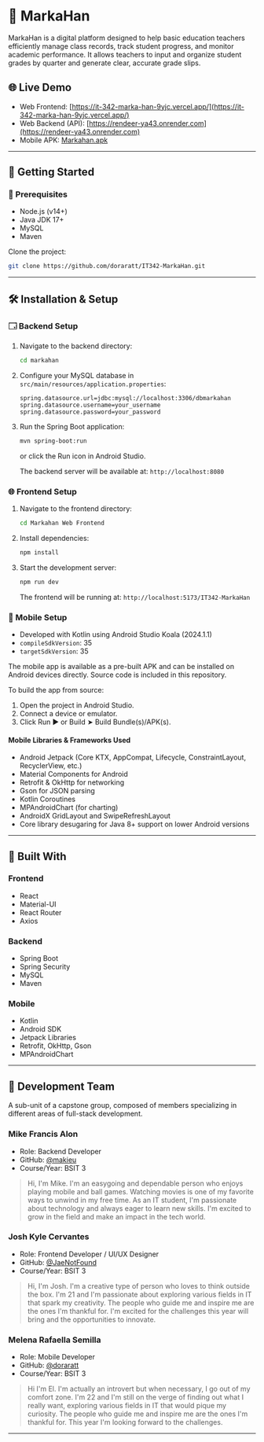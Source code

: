 # 📖 MarkaHan

MarkaHan is a digital platform designed to help basic education teachers efficiently manage class records, track student progress, and monitor academic performance. It allows teachers to input and organize student grades by quarter and generate clear, accurate grade slips.

## 🌐 Live Demo

* Web Frontend: [https://it-342-marka-han-9yjc.vercel.app/](https://it-342-marka-han-9yjc.vercel.app/)
* Web Backend (API): [https://rendeer-ya43.onrender.com](https://rendeer-ya43.onrender.com)
* Mobile APK: [Markahan.apk](https://github.com/doraratt/IT342-MarkaHan/releases)

---

## 🚀 Getting Started

### 🔧 Prerequisites

* Node.js (v14+)
* Java JDK 17+
* MySQL
* Maven

Clone the project:

```bash
git clone https://github.com/doraratt/IT342-MarkaHan.git
```

---

## 🛠️ Installation & Setup

### 🗔 Backend Setup

1. Navigate to the backend directory:

   ```bash
   cd markahan
   ```

2. Configure your MySQL database in `src/main/resources/application.properties`:

   ```properties
   spring.datasource.url=jdbc:mysql://localhost:3306/dbmarkahan
   spring.datasource.username=your_username
   spring.datasource.password=your_password
   ```

3. Run the Spring Boot application:

   ```bash
   mvn spring-boot:run
   ```

   or click the Run icon in Android Studio.

   The backend server will be available at: `http://localhost:8080`

### 🌐 Frontend Setup

1. Navigate to the frontend directory:

   ```bash
   cd Markahan Web Frontend
   ```

2. Install dependencies:

   ```bash
   npm install
   ```

3. Start the development server:

   ```bash
   npm run dev
   ```

   The frontend will be running at: `http://localhost:5173/IT342-MarkaHan`

### 📱 Mobile Setup

* Developed with Kotlin using Android Studio Koala (2024.1.1)
* `compileSdkVersion`: 35
* `targetSdkVersion`: 35

The mobile app is available as a pre-built APK and can be installed on Android devices directly. Source code is included in this repository.

To build the app from source:

1. Open the project in Android Studio.
2. Connect a device or emulator.
3. Click Run ▶️ or Build ➤ Build Bundle(s)/APK(s).

#### Mobile Libraries & Frameworks Used

* Android Jetpack (Core KTX, AppCompat, Lifecycle, ConstraintLayout, RecyclerView, etc.)
* Material Components for Android
* Retrofit & OkHttp for networking
* Gson for JSON parsing
* Kotlin Coroutines
* MPAndroidChart (for charting)
* AndroidX GridLayout and SwipeRefreshLayout
* Core library desugaring for Java 8+ support on lower Android versions

---

## 🧰 Built With

### Frontend

* React
* Material-UI
* React Router
* Axios

### Backend

* Spring Boot
* Spring Security
* MySQL
* Maven

### Mobile

* Kotlin
* Android SDK
* Jetpack Libraries
* Retrofit, OkHttp, Gson
* MPAndroidChart

---

## 👥 Development Team

A sub-unit of a capstone group, composed of members specializing in different areas of full-stack development.

### Mike Francis Alon

* Role: Backend Developer
* GitHub: [@makieu](https://github.com/makieu)
* Course/Year: BSIT 3

>  Hi, I'm Mike. I'm an easygoing and dependable person who enjoys playing mobile and ball games. Watching movies is one of my favorite ways to unwind in my free time. As an IT student, I'm passionate about technology and always eager to learn new skills. I'm excited to grow in the field and make an impact in the tech world.


### Josh Kyle Cervantes

* Role: Frontend Developer / UI/UX Designer
* GitHub: [@JaeNotFound](https://github.com/JaeNotFound)
* Course/Year: BSIT 3

>  Hi, I'm Josh. I'm a creative type of person who loves to think outside the box. I'm 21 and I'm passionate about exploring various fields in IT that spark my creativity. The people who guide me and inspire me are the ones I'm thankful for. I'm excited for the challenges this year will bring and the opportunities to innovate.


### Melena Rafaella Semilla

* Role: Mobile Developer
* GitHub: [@doraratt](https://github.com/doraratt)
* Course/Year: BSIT 3

> Hi I'm El. I'm actually an introvert but when necessary, I go out of my comfort zone. I'm 22 and I'm still on the verge of finding out what I really want, exploring various fields in IT that would pique my curiosity. The people who guide me and inspire me are the ones I'm thankful for. This year I'm looking forward to the challenges.

---

